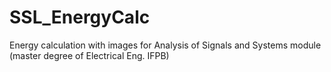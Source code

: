 # SSL_EnergyCalc
Energy calculation with images for Analysis of Signals and Systems module (master degree of Electrical Eng. IFPB)
